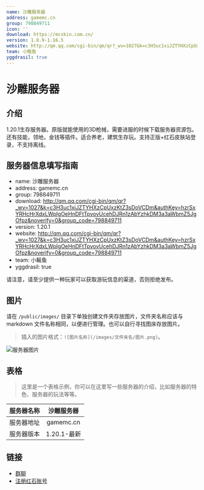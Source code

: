```yaml
---
name: 沙雕服务器
address: gamemc.cn
group: 798849711
icon: ''
download: https://mcskin.com.cn/
version: 1.8.9-1.16.5
website: http://qm.qq.com/cgi-bin/qm/qr?_wv=1027&k=c3H3uc1xiJZTYHXzCpUxzKtZ3sDoVCDm&authKey=hzrSxYRHcHrXdxLWpIgOeHnDFtTpvovUcehDJRn1zAbYzhkDM3a3aWbmZ5JgOfpz&noverify=0&group_code=798849711
team: 小鳐鱼
yggdrasil: true
---
```

# 沙雕服务器

## 介绍

1.20.1生存服务器。原版就能使用的3D枪械，需要进服的时候下载服务器资源包。还有技能，领地，金钱等插件。适合养老，建筑生存玩。支持正版+红石皮肤站登录，不支持离线。

## 服务器信息填写指南

- name: 沙雕服务器
- address: gamemc.cn
- group: 798849711
- download: http://qm.qq.com/cgi-bin/qm/qr?_wv=1027&k=c3H3uc1xiJZTYHXzCpUxzKtZ3sDoVCDm&authKey=hzrSxYRHcHrXdxLWpIgOeHnDFtTpvovUcehDJRn1zAbYzhkDM3a3aWbmZ5JgOfpz&noverify=0&group_code=798849711
- version: 1.20.1
- website: http://qm.qq.com/cgi-bin/qm/qr?_wv=1027&k=c3H3uc1xiJZTYHXzCpUxzKtZ3sDoVCDm&authKey=hzrSxYRHcHrXdxLWpIgOeHnDFtTpvovUcehDJRn1zAbYzhkDM3a3aWbmZ5JgOfpz&noverify=0&group_code=798849711
- team: 小鳐鱼
- yggdrasil: true

请注意，请至少提供一种玩家可以获取游玩信息的渠道，否则拒绝发布。

## 图片

请在 `/public/images/` 目录下单独创建文件夹存放图片，文件夹名称应该与 markdown 文件名称相同，以便进行管理。也可以自行寻找图床存放图片。

> 插入的图片格式：`![图片名称](/images/文件夹名/图片.png)`。

![服务器图片](/images/sdfwq/image.png)

## 表格
> 这里是一个表格示例，你可以在这里写一些服务器的介绍，比如服务器的特色、服务器的玩法等等。

| 服务器名称 | 沙雕服务器 |
| :---: | :---: |
| 服务器地址 | gamemc.cn |
| 服务器版本 | 1.20.1-最新 |

## 链接

- [群聊]([https://mcskin.cn/download](http://qm.qq.com/cgi-bin/qm/qr?_wv=1027&k=c3H3uc1xiJZTYHXzCpUxzKtZ3sDoVCDm&authKey=hzrSxYRHcHrXdxLWpIgOeHnDFtTpvovUcehDJRn1zAbYzhkDM3a3aWbmZ5JgOfpz&noverify=0&group_code=798849711))
- [注册红石账号](https://mcskin.cn/register)
